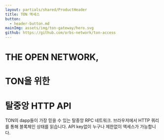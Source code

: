 ```yaml
---
layout: partials/shared/ProductHeader
title: TON 액세스
button: 
  - header-button.md
mainImg: assets/img/ton-gateway/hero.svg
github: https://github.com/orbs-network/ton-access
---
```


# THE OPEN NETWORK,
# TON을 위한
# 탈중앙 HTTP API

TON의 dapp들이 가장 믿을 수 있는 탈중앙 RPC 네트워크. 브라우저에서 HTTP 쿼리를 통해 블록체인 상태를 읽습니다. API key없이 누구나 제한없이 액세스가 가능합니다.